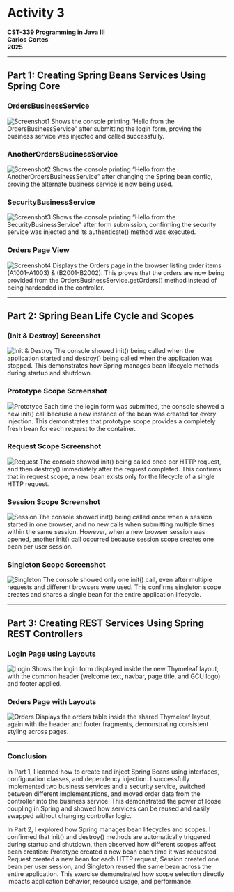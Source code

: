 # Activity 3  
**CST-339 Programming in Java III**  
**Carlos Cortes**  
**2025**  

---

## Part 1: Creating Spring Beans Services Using Spring Core

### OrdersBusinessService
![Screenshot1](1.png)
Shows the console printing “Hello from the OrdersBusinessService” after submitting the login form, proving the business service was injected and called successfully.

### AnotherOrdersBusinessService 
![Screenshot2](2.png)
Shows the console printing “Hello from the AnotherOrdersBusinessService” after changing the Spring bean config, proving the alternate business service is now being used.


### SecurityBusinessService
![Screenshot3](3.png)
Shows the console printing “Hello from the SecurityBusinessService” after form submission, confirming the security service was injected and its authenticate() method was executed.

### Orders Page View
![Screenshot4](4.png)
Displays the Orders page in the browser listing order items (A1001–A1003) & (B2001-B2002). This proves that the orders are now being provided from the OrdersBusinessService.getOrders() method instead of being hardcoded in the controller.


---

## Part 2: Spring Bean Life Cycle and Scopes

### (Init & Destroy) Screenshot
![Init & Destroy](2A.png)
The console showed init() being called when the application started and destroy() being called when the application was stopped. This demonstrates how Spring manages bean lifecycle methods during startup and shutdown.

### Prototype Scope Screenshot
![Prototype](2B.png)
Each time the login form was submitted, the console showed a new init() call because a new instance of the bean was created for every injection. This demonstrates that prototype scope provides a completely fresh bean for each request to the container.

### Request Scope Screenshot
![Request](2C.png)
The console showed init() being called once per HTTP request, and then destroy() immediately after the request completed. This confirms that in request scope, a new bean exists only for the lifecycle of a single HTTP request.

### Session Scope Screenshot
![Session](2D.png)
The console showed init() being called once when a session started in one browser, and no new calls when submitting multiple times within the same session. However, when a new browser session was opened, another init() call occurred because session scope creates one bean per user session.

### Singleton Scope Screenshot
![Singleton](2E.png)
The console showed only one init() call, even after multiple requests and different browsers were used. This confirms singleton scope creates and shares a single bean for the entire application lifecycle.

---

## Part 3: Creating REST Services Using Spring REST Controllers

### Login Page using Layouts
![Login](B1.png)
Shows the login form displayed inside the new Thymeleaf layout, with the common header (welcome text, navbar, page title, and GCU logo) and footer applied.

### Orders Page with Layouts
![Orders](B2.png)
Displays the orders table inside the shared Thymeleaf layout, again with the header and footer fragments, demonstrating consistent styling across pages.

---

### Conclusion
In Part 1, I learned how to create and inject Spring Beans using interfaces, configuration classes, and dependency injection. I successfully implemented two business services and a security service, switched between different implementations, and moved order data from the controller into the business service. This demonstrated the power of loose coupling in Spring and showed how services can be reused and easily swapped without changing controller logic.

In Part 2, I explored how Spring manages bean lifecycles and scopes. I confirmed that init() and destroy() methods are automatically triggered during startup and shutdown, then observed how different scopes affect bean creation: Prototype created a new bean each time it was requested, Request created a new bean for each HTTP request, Session created one bean per user session, and Singleton reused the same bean across the entire application. This exercise demonstrated how scope selection directly impacts application behavior, resource usage, and performance.
